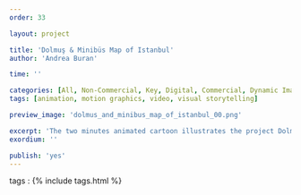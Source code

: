 ```yaml
---
order: 33

layout: project

title: 'Dolmuş & Minibüs Map of Istanbul'
author: 'Andrea Buran'

time: ''

categories: [All, Non-Commercial, Key, Digital, Commercial, Dynamic Image]
tags: [animation, motion graphics, video, visual storytelling]

preview_image: 'dolmus_and_minibus_map_of_istanbul_00.png'

excerpt: 'The two minutes animated cartoon illustrates the project Dolmuş & Minibüs Map of Istanbul and promotes the related crowdfunding campaign.'
exordium: ''

publish: 'yes'
---
```


tags
: {% include tags.html %}
